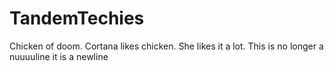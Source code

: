# TandemTechies
Chicken of doom.
Cortana likes chicken.  She likes it a lot.
This is no longer a nuuuuline it is a newline
